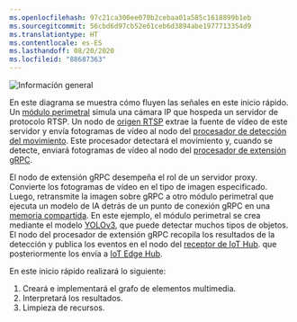 ```yaml
---
ms.openlocfilehash: 97c21ca300ee070b2cebaa01a585c1618899b1eb
ms.sourcegitcommit: 56cbd6d97cb52e61ceb6d3894abe1977713354d9
ms.translationtype: HT
ms.contentlocale: es-ES
ms.lasthandoff: 08/20/2020
ms.locfileid: "88687363"
---
```


![Información general](../../../media/quickstarts/overview-grpc.png)

En este diagrama se muestra cómo fluyen las señales en este inicio rápido. Un [módulo perimetral](https://github.com/Azure/live-video-analytics/tree/master/utilities/rtspsim-live555) simula una cámara IP que hospeda un servidor de protocolo RTSP. Un nodo de [origen RTSP](../../../media-graph-concept.md#rtsp-source) extrae la fuente de vídeo de este servidor y envía fotogramas de vídeo al nodo del [procesador de detección del movimiento](../../../media-graph-concept.md#motion-detection-processor). Este procesador detectará el movimiento y, cuando se detecte, enviará fotogramas de vídeo al nodo del [procesador de extensión gRPC](../../../media-graph-concept.md#grpc-extension-processor).

El nodo de extensión gRPC desempeña el rol de un servidor proxy. Convierte los fotogramas de vídeo en el tipo de imagen especificado. Luego, retransmite la imagen sobre gRPC a otro módulo perimetral que ejecuta un modelo de IA detrás de un punto de conexión gRPC en una [memoria compartida](https://en.wikipedia.org/wiki/Shared_memory). En este ejemplo, el módulo perimetral se crea mediante el modelo [YOLOv3](https://github.com/Azure/live-video-analytics/tree/master/utilities/video-analysis/yolov3-onnx), que puede detectar muchos tipos de objetos. El nodo del procesador de extensión gRPC recopila los resultados de la detección y publica los eventos en el nodo del [receptor de IoT Hub](https://docs.microsoft.com/azure/media-services/live-video-analytics-edge/media-graph-concept#iot-hub-message-sink). que posteriormente los envía a [IoT Edge Hub](https://docs.microsoft.com/azure/iot-edge/iot-edge-glossary#iot-edge-hub).

En este inicio rápido realizará lo siguiente:

1. Creará e implementará el grafo de elementos multimedia.
1. Interpretará los resultados.
1. Limpieza de recursos.
